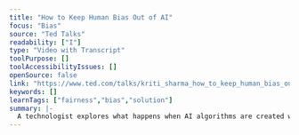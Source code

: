 ```yaml
---
title: "How to Keep Human Bias Out of AI"
focus: "Bias"
source: "Ted Talks"
readability: ["I"]
type: "Video with Transcript"
toolPurpose: []
toolAccessibilityIssues: []
openSource: false
link: "https://www.ted.com/talks/kriti_sharma_how_to_keep_human_bias_out_of_ai/transcript"
keywords: []
learnTags: ["fairness","bias","solution"]
summary: |-
  A technologist explores what happens when AI algorithms are created with human bias coded into their systems and how the lack of diversity in tech is creeping into AI.
---
```


